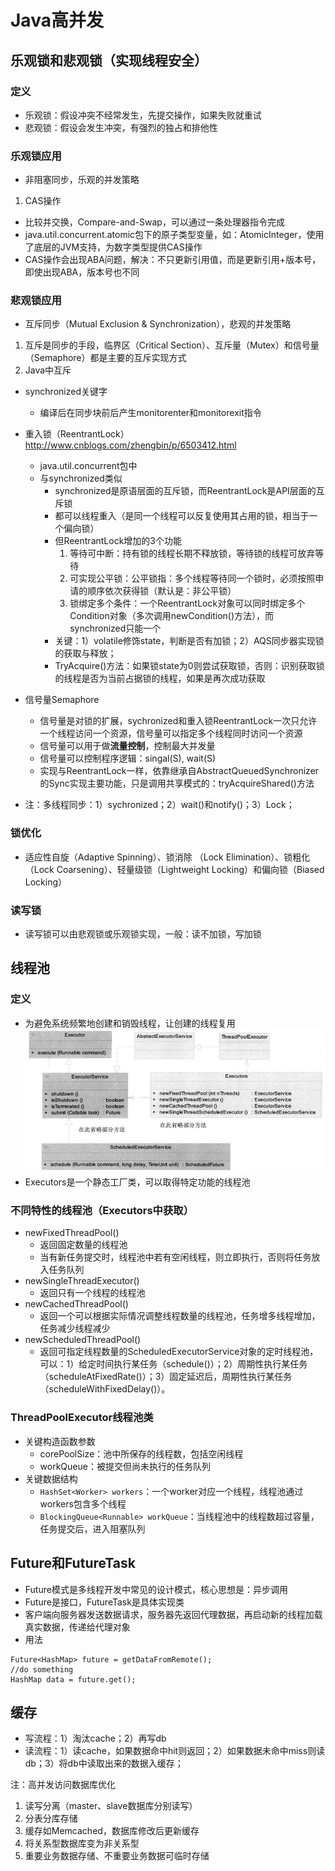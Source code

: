 # Java高并发

## 乐观锁和悲观锁（实现线程安全）
### 定义
* 乐观锁：假设冲突不经常发生，先提交操作，如果失败就重试
* 悲观锁：假设会发生冲突，有强烈的独占和排他性

### 乐观锁应用
* 非阻塞同步，乐观的并发策略
1. CAS操作
* 比较并交换，Compare-and-Swap，可以通过一条处理器指令完成
* java.util.concurrent.atomic包下的原子类型变量，如：AtomicInteger，使用了底层的JVM支持，为数字类型提供CAS操作
* CAS操作会出现ABA问题，解决：不只更新引用值，而是更新引用+版本号，即使出现ABA，版本号也不同

### 悲观锁应用
* 互斥同步（Mutual Exclusion & Synchronization），悲观的并发策略
1. 互斥是同步的手段，临界区（Critical
Section）、互斥量（Mutex）和信号量（Semaphore）都是主要的互斥实现方式
2. Java中互斥
* synchronized关键字
    * 编译后在同步块前后产生monitorenter和monitorexit指令
* 重入锁（ReentrantLock）
http://www.cnblogs.com/zhengbin/p/6503412.html
    * java.util.concurrent包中
    * 与synchronized类似
        * synchronized是原语层面的互斥锁，而ReentrantLock是API层面的互斥锁
        * 都可以线程重入（是同一个线程可以反复使用其占用的锁，相当于一个偏向锁）
        * 但ReentrantLock增加的3个功能
            1. 等待可中断：持有锁的线程长期不释放锁，等待锁的线程可放弃等待
            2. 可实现公平锁：公平锁指：多个线程等待同一个锁时，必须按照申请的顺序依次获得锁（默认是：非公平锁）
            3. 锁绑定多个条件：一个ReentrantLock对象可以同时绑定多个Condition对象（多次调用newCondition()方法），而synchronized只能一个
        * 关键：1）volatile修饰state，判断是否有加锁；2）AQS同步器实现锁的获取与释放；
        * TryAcquire()方法：如果锁state为0则尝试获取锁，否则：识别获取锁的线程是否为当前占据锁的线程，如果是再次成功获取
* 信号量Semaphore
    * 信号量是对锁的扩展，sychronized和重入锁ReentrantLock一次只允许一个线程访问一个资源，信号量可以指定多个线程同时访问一个资源
    * 信号量可以用于做**流量控制**，控制最大并发量
    * 信号量可以控制程序逻辑：singal(S), wait(S)
    * 实现与ReentrantLock一样，依靠继承自AbstractQueuedSynchronizer的Sync实现主要功能，只是调用共享模式的：tryAcquireShared()方法

* 注：多线程同步：1）sychronized；2）wait()和notify()；3）Lock；

### 锁优化
* 适应性自旋（Adaptive Spinning）、锁消除
（Lock Elimination）、锁粗化（Lock Coarsening）、轻量级锁（Lightweight Locking）和偏向锁（Biased Locking）

### 读写锁
* 读写锁可以由悲观锁或乐观锁实现，一般：读不加锁，写加锁

## 线程池
### 定义
* 为避免系统频繁地创建和销毁线程，让创建的线程复用
![](./img/concurrent_1.png)
* Executors是一个静态工厂类，可以取得特定功能的线程池

### 不同特性的线程池（Executors中获取）
* newFixedThreadPool()
    * 返回固定数量的线程池
    * 当有新任务提交时，线程池中若有空闲线程，则立即执行，否则将任务放入任务队列
* newSingleThreadExecutor()
    * 返回只有一个线程的线程池
* newCachedThreadPool()
    * 返回一个可以根据实际情况调整线程数量的线程池，任务增多线程增加，任务减少线程减少
* newScheduledThreadPool()
    * 返回可指定线程数量的ScheduledExecutorService对象的定时线程池，可以：1）给定时间执行某任务（schedule()）；2）周期性执行某任务（scheduleAtFixedRate()）；3）固定延迟后，周期性执行某任务（scheduleWithFixedDelay()）。

### ThreadPoolExecutor线程池类
* 关键构造函数参数
    * corePoolSize：池中所保存的线程数，包括空闲线程
    * workQueue：被提交但尚未执行的任务队列
* 关键数据结构
    * `HashSet<Worker> workers`：一个worker对应一个线程，线程池通过workers包含多个线程
    * `BlockingQueue<Runnable> workQueue`：当线程池中的线程数超过容量，任务提交后，进入阻塞队列
    
## Future和FutureTask
* Future模式是多线程开发中常见的设计模式，核心思想是：异步调用
* Future是接口，FutureTask是具体实现类
* 客户端向服务器发送数据请求，服务器先返回代理数据，再启动新的线程加载真实数据，传递给代理对象
* 用法
```
Future<HashMap> future = getDataFromRemote();
//do something
HashMap data = future.get();
```

## 缓存
* 写流程：1）淘汰cache；2）再写db
* 读流程：1）读cache，如果数据命中hit则返回；2）如果数据未命中miss则读db；3）将db中读取出来的数据入缓存；

注：高并发访问数据库优化
1. 读写分离（master、slave数据库分别读写）
2. 分表分库存储
3. 缓存如Memcached，数据库修改后更新缓存
4. 将关系型数据库变为非关系型
5. 重要业务数据存储、不重要业务数据可临时存储
